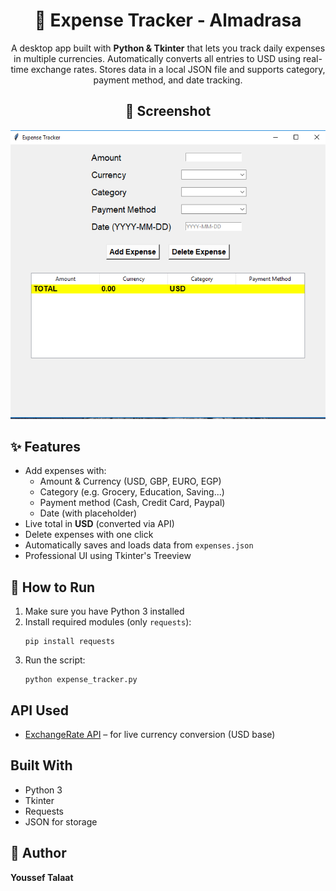 <h1 align="center">💸 Expense Tracker - Almadrasa</h1>

<p align="center">A desktop app built with <strong>Python & Tkinter</strong> that lets you track daily expenses in multiple currencies. Automatically converts all entries to USD using real-time exchange rates. Stores data in a local JSON file and supports category, payment method, and date tracking.</p>
<div align="center">
<h2 >📸 Screenshot</h2>
<img src="Screenshot.png " width="600" /> 
</div>
<h2>✨ Features</h2>
<ul>
  <li>Add expenses with:
    <ul>
      <li>Amount & Currency (USD, GBP, EURO, EGP)</li>
      <li>Category (e.g. Grocery, Education, Saving...)</li>
      <li>Payment method (Cash, Credit Card, Paypal)</li>
      <li>Date (with placeholder)</li>
    </ul>
  </li>
  <li>Live total in <strong>USD</strong> (converted via API)</li>
  <li>Delete expenses with one click</li>
  <li>Automatically saves and loads data from <code>expenses.json</code></li>
  <li>Professional UI using Tkinter's Treeview</li>
</ul>



<h2>🚀 How to Run</h2>
<ol>
  <li>Make sure you have Python 3 installed</li>
  <li>Install required modules (only <code>requests</code>):</li>
  <pre><code>pip install requests</code></pre>
  <li>Run the script:</li>
  <pre><code>python expense_tracker.py</code></pre>
</ol>

<h2> API Used</h2>
<ul>
  <li><a href="https://www.exchangerate-api.com" target="_blank">ExchangeRate API</a> – for live currency conversion (USD base)</li>
</ul>

<h2> Built With</h2>
<ul>
  <li>Python 3</li>
  <li>Tkinter</li>
  <li>Requests</li>
  <li>JSON for storage</li>
</ul>

<h2>👤 Author</h2>
<p><strong>Youssef Talaat</strong></p>

